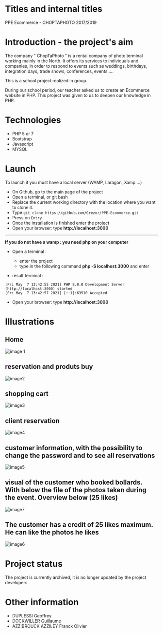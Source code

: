 # Titles and internal titles
PPE Ecommerce - CHOPTAPHOTO 2017/2019


# Introduction - the project's aim
The company " ChopTaPhoto " is a rental company of photo terminal working mainly in the North. It offers its services to individuals and companies, in order to respond to events such as weddings, birthdays, integration days, trade shows, conferences, events ....  

This is a school project realized in group.

During our school period, our teacher asked us to create an Ecommerce website in PHP. 
This project was given to us to deepen our knowledge in PHP. 

# Technologies
 - PHP 5 or 7
 - Bootstrap
 - Javascript
 - MYSQL



# Launch
To launch it you must have a local server (WAMP, Laragon, Xamp ...)

- On Github, go to the main page of the project
- Open a terminal, or git bash
- Replace the current working directory with the location where you want to clone it.
- Type ```git clone https://github.com/Grezor/PPE-Ecommerce.git ```
- Press on ```Entry```
- Once the installation is finished enter the project 
- Open your browser: type **http://localhost:3000**


 ---
**If you do not have a wamp : you need php on your computer**
- Open a terminal :
  - enter the project
  - type in the following command **php -S localhost:3000** and enter

- result terminal :
```
[Fri May  7 13:42:55 2021] PHP 8.0.0 Development Server (http://localhost:3000) started
[Fri May  7 13:42:57 2021] [::1]:63510 Accepted
```
- Open your browser: type **http://localhost:3000**

# Illustrations
## Home
![image 1 ](https://user-images.githubusercontent.com/38507456/117445867-8b4de000-af3b-11eb-8b9d-d4c4f2e141cc.png)
## reservation and produts buy
![image2](https://user-images.githubusercontent.com/38507456/117446957-25625800-af3d-11eb-8b1b-3143a276f69b.png)
## shopping cart
![image3](https://user-images.githubusercontent.com/38507456/117453620-6fe7d280-af45-11eb-97c2-84c28b6463f7.png)

## client reservation
![image4](https://user-images.githubusercontent.com/38507456/117453658-7bd39480-af45-11eb-95c5-e4208e8cdff7.png)
## customer information, with the possibility to change the password and to see all reservations
![image5](https://user-images.githubusercontent.com/38507456/117454140-159b4180-af46-11eb-95bd-196e03d0a0e9.png)
## visual of the customer who booked bollards. With below the file of the photos taken during the event. Overview below (25 likes)
![image7](https://user-images.githubusercontent.com/38507456/117456663-ba1e8300-af48-11eb-8932-60294afa8abf.png)
## The customer has a credit of 25 likes maximum. He can like the photos he likes
![image6](https://user-images.githubusercontent.com/38507456/117455929-f4d3eb80-af47-11eb-9625-01221c10f93b.png)


# Project status 
The project is currently archived, it is no longer updated by the project developers. 

# Other information

- DUPLESSI Geoffrey
- DOCKWILLER Guillaume 
- AZZIBROUCK AZZILEY Franck Olivier 
